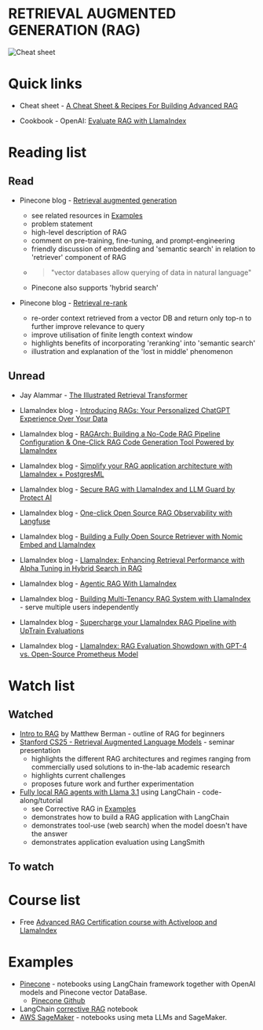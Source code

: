 # RETRIEVAL AUGMENTED GENERATION (RAG)

<!-- ![Cheat sheet](/retrieval_augmented_generation/images/rag-cheat-sheet-final.svg) -->
![Cheat sheet](https://d3ddy8balm3goa.cloudfront.net/llamaindex/rag-cheat-sheet-final.svg)


# Quick links
- Cheat sheet - [A Cheat Sheet & Recipes For Building Advanced RAG](https://www.llamaindex.ai/blog/a-cheat-sheet-and-some-recipes-for-building-advanced-rag-803a9d94c41b)

- Cookbook - OpenAI: [Evaluate RAG with LlamaIndex](https://www.llamaindex.ai/blog/openai-cookbook-evaluating-rag-systems-fe393c61fb93)



# Reading list
## Read

- Pinecone blog - [Retrieval augmented generation](https://www.pinecone.io/learn/retrieval-augmented-generation/)
    - see related resources in [Examples](#examples)
    - problem statement
    - high-level description of RAG
    - comment on pre-training, fine-tuning, and prompt-engineering
    - friendly discussion of embedding and 'semantic search' in relation to 'retriever' component of RAG
    - > "vector databases allow querying of data in natural language"
    - Pinecone also supports 'hybrid search'

- Pinecone blog - [Retrieval re-rank](https://www.pinecone.io/learn/refine-with-rerank/)
    - re-order context retrieved from a vector DB and return only top-n to further improve relevance to query
    - improve utilisation of finite length context window
    - highlights benefits of incorporating 'reranking' into 'semantic search'
    - illustration and explanation of the 'lost in middle' phenomenon

## Unread

- Jay Alammar - [The Illustrated Retrieval Transformer](https://jalammar.github.io/illustrated-retrieval-transformer/)

- LlamaIndex blog  - [Introducing RAGs: Your Personalized ChatGPT Experience Over Your Data](https://www.llamaindex.ai/blog/introducing-rags-your-personalized-chatgpt-experience-over-your-data-2b9d140769b1)

- LlamaIndex blog  - [RAGArch: Building a No-Code RAG Pipeline Configuration & One-Click RAG Code Generation Tool Powered by LlamaIndex](https://www.llamaindex.ai/blog/ragarch-building-a-no-code-rag-pipeline-configuration-one-click-rag-code-generation-tool-powered-b6e8eeb70089)

- LlamaIndex blog  - [Simplify your RAG application architecture with LlamaIndex + PostgresML](https://www.llamaindex.ai/blog/simplify-your-rag-application-architecture-with-llamaindex-postgresml)

- LlamaIndex blog  - [Secure RAG with LlamaIndex and LLM Guard by Protect AI](https://www.llamaindex.ai/blog/secure-rag-with-llamaindex-and-llm-guard-by-protect-ai)

- LlamaIndex blog  - [One-click Open Source RAG Observability with Langfuse](https://www.llamaindex.ai/blog/one-click-open-source-rag-observability-with-langfuse)

- LlamaIndex blog  - [Building a Fully Open Source Retriever with Nomic Embed and LlamaIndex](https://www.llamaindex.ai/blog/building-a-fully-open-source-retriever-with-nomic-embed-and-llamaindex-fc3d7f36d3e4)

- LlamaIndex blog  - [LlamaIndex: Enhancing Retrieval Performance with Alpha Tuning in Hybrid Search in RAG](https://www.llamaindex.ai/blog/llamaindex-enhancing-retrieval-performance-with-alpha-tuning-in-hybrid-search-in-rag-135d0c9b8a00)

- LlamaIndex blog  - [Agentic RAG With LlamaIndex](https://www.llamaindex.ai/blog/agentic-rag-with-llamaindex-2721b8a49ff6)

- LlamaIndex blog  - [Building Multi-Tenancy RAG System with LlamaIndex](https://www.llamaindex.ai/blog/building-multi-tenancy-rag-system-with-llamaindex-0d6ab4e0c44b) - serve multiple users independently

- LlamaIndex blog  - [Supercharge your LlamaIndex RAG Pipeline with UpTrain Evaluations](https://www.llamaindex.ai/blog/supercharge-your-llamaindex-rag-pipeline-with-uptrain-evaluations)

- LlamaIndex blog  - [LlamaIndex: RAG Evaluation Showdown with GPT-4 vs. Open-Source Prometheus Model](https://www.llamaindex.ai/blog/llamaindex-rag-evaluation-showdown-with-gpt-4-vs-open-source-prometheus-model-14cdca608277)



# Watch list
## Watched
- [Intro to RAG](https://www.youtube.com/watch?v=Y08Nn23o_mY) by Matthew Berman - outline of RAG for beginners
- [Stanford CS25 - Retrieval Augmented Language Models](https://www.youtube.com/watch?v=mE7IDf2SmJg) - seminar presentation
    - highlights the different RAG architectures and regimes ranging from commercially used solutions to in-the-lab academic research
    - highlights current challenges
    - proposes future work and further experimentation
- [Fully local RAG agents with Llama 3.1](https://www.youtube.com/watch?v=nPpgh_KaNng) using LangChain - code-along/tutorial
    - see Corrective RAG in [Examples](#examples)
    - demonstrates how to build a RAG application with LangChain
    - demonstrates tool-use (web search) when the model doesn't have the answer
    - demonstrates application evaluation using LangSmith

## To watch


# Course list
- Free [Advanced RAG Certification course with Activeloop and LlamaIndex](https://www.llamaindex.ai/blog/join-thousands-in-our-free-advanced-rag-certification-created-with-activeloop-ad63f24f27bb)


# Examples
- [Pinecone](https://docs.pinecone.io/examples/notebooks) - notebooks using LangChain framework together with OpenAI models and Pinecone vector DataBase.
    - [Pinecone Github](https://github.com/pinecone-io/examples)
- LangChain [corrective RAG](https://github.com/langchain-ai/langgraph/blob/main/examples/tutorials/rag-agent-testing-local.ipynb) notebook
- [AWS SageMaker](https://docs.aws.amazon.com/sagemaker/latest/dg/jumpstart-foundation-models-customize-rag.html) - notebooks using meta LLMs and SageMaker.
